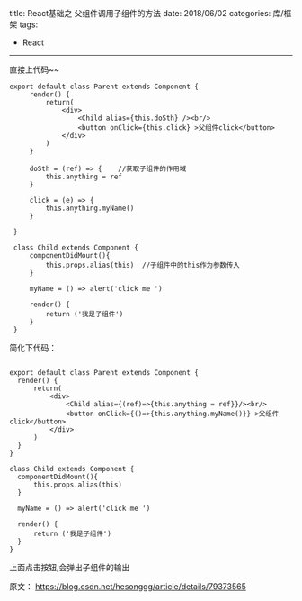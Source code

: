title: React基础之 父组件调用子组件的方法
date: 2018/06/02
categories: 库/框架
tags:
  - React
---
直接上代码~~
```
export default class Parent extends Component {
     render() {
         return(
             <div>
                 <Child alias={this.doSth} /><br/>
                 <button onClick={this.click} >父组件click</button>
             </div>
         )
     }

     doSth = (ref) => {    //获取子组件的作用域
         this.anything = ref
     }

     click = (e) => {
         this.anything.myName()
     }

 }

 class Child extends Component {
     componentDidMount(){
         this.props.alias(this)  //子组件中的this作为参数传入
     }

     myName = () => alert('click me ')

     render() {
         return ('我是子组件')
     }
 }
```

简化下代码：
```

export default class Parent extends Component {
  render() {
      return(
          <div>
              <Child alias={(ref)=>{this.anything = ref}}/><br/>
              <button onClick={()=>{this.anything.myName()}} >父组件click</button>
          </div>
      )
  }
}

class Child extends Component {
  componentDidMount(){
      this.props.alias(this)
  }

  myName = () => alert('click me ')

  render() {
      return ('我是子组件')
  }
}
```


上面点击按钮,会弹出子组件的输出

原文：
https://blog.csdn.net/hesonggg/article/details/79373565

